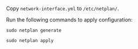 Copy `network-interface.yml` to `/etc/netplan/`.

Run the following commands to apply configuration:

    sudo netplan generate

    sudo netplan apply